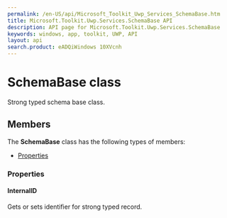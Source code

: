 ```yaml
---
permalink: /en-US/api/Microsoft_Toolkit_Uwp_Services_SchemaBase.htm
title: Microsoft.Toolkit.Uwp.Services.SchemaBase API 
description: API page for Microsoft.Toolkit.Uwp.Services.SchemaBase
keywords: windows, app, toolkit, UWP, API
layout: api
search.product: eADQiWindows 10XVcnh
---
```



# SchemaBase class

Strong typed schema base class.

## Members

The **SchemaBase** class has the following types of members:

* [Properties](#Properties)

### Properties

#### InternalID

Gets or sets identifier for strong typed record.


